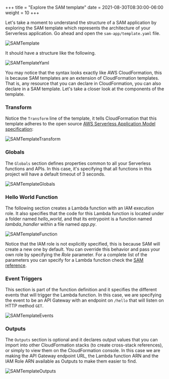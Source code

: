 +++
title = "Explore the SAM template"
date = 2021-08-30T08:30:00-06:00
weight = 10
+++

Let's take a moment to understand the structure of a SAM application by exploring the SAM template which represents the architecture of your Serverless application. Go ahead and open the `sam-app/template.yaml` file.

![SAMTemplate](/images/csharp/sam/cloud9_ide_template_file.png)

It should have a structure like the following.

![SAMTemplateYaml](/images/csharp/sam/cloud9_ide_template_yaml.png)

You may notice that the syntax looks exactly like AWS CloudFormation, this is because SAM templates are an extension of CloudFormation templates. That is, any resource that you can declare in CloudFormation, you can also declare in a SAM template. Let's take a closer look at the components of the template.

### Transform
Notice the `Transform` line of the template, it tells CloudFormation that this template adheres to the open source [AWS Serverless Application Model specification](https://github.com/awslabs/serverless-application-model/blob/master/versions/2016-10-31.md):

![SAMTemplateTransform](/images/csharp/sam/cloud9_ide_template_transform.png)

### Globals
The `Globals` section defines properties common to all your Serverless functions and APIs. In this case, it's specifying that all functions in this project will have a default timeout of 3 seconds.

![SAMTemplateGlobals](/images/csharp/sam/cloud9_ide_template_globals.png)

### Hello World Function
The following section creates a Lambda function with an IAM execution role. It also specifies that the code for this Lambda function is located under a folder named _hello_world_, and that its entrypoint is a function named _lambda_handler_ within a file named _app.py_. 

![SAMTemplateFunction](/images/csharp/sam/cloud9_ide_template_function.png)

Notice that the IAM role is not explicitly specified, this is because SAM will create a new one by default. You can  override this behavior and pass your own role by specifying the _Role_ parameter. For a complete list of the parameters you can specify for a Lambda function check the [SAM reference](https://github.com/awslabs/serverless-application-model/blob/master/versions/2016-10-31.md#awsserverlessfunction).

### Event Triggers
This section is part of the function definition and it specifies the different events that will trigger the Lambda function. In this case, we are specifying the event to be an API Gateway with an endpoint on `/hello` that will listen on HTTP method `GET`. 

![SAMTemplateEvents](/images/csharp/sam/cloud9_ide_template_events.png)

### Outputs
The `Outputs` section is optional and it declares output values that you can import into other CloudFormation stacks (to create cross-stack references), or simply to view them on the CloudFormation console. In this case we are making the API Gateway endpoint URL, the Lambda function ARN and the IAM Role ARN available as Outputs to make them easier to find.

![SAMTemplateOutputs](/images/csharp/sam/cloud9_ide_template_outputs.png)